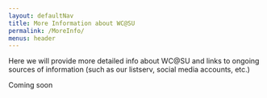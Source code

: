 ```yaml
---
layout: defaultNav
title: More Information about WC@SU
permalink: /MoreInfo/
menus: header
---
```

Here we will provide more detailed info about WC@SU and links to ongoing sources of information (such as our listserv, social media accounts, etc.)

Coming soon
